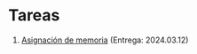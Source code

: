 # Tareas

1. [Asignación de memoria](./1/README.md) (Entrega: 2024.03.12)
<!-- 1. [Ejercicios de sincronización](./1/README.md) (Entrega: 2021.xx.xx) -->
<!-- 2. [Profundizando en la administración de memoria](./2/README.md) (Entrega: 2021.xx.xx) -->
<!-- 3. [La vida de un byte de datos](./3/README.md) (Entrega: 2021.xx.xx) -->
